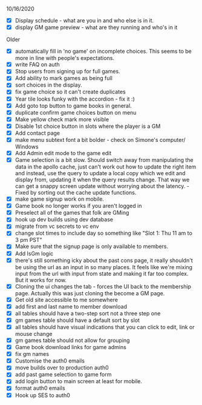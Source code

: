 10/16/2020

* [x] Display schedule - what are you in and who else is in it.
* [x] display GM game preview - what are they running and who's in it

Older

* [x] automatically fill in 'no game' on incomplete choices.  This seems to be more in line with people's expectations.  
* [x] write FAQ on auth
* [x] Stop users from signing up for full games.
* [x] Add ability to mark games as being full
* [x] sort choices in the display.
* [x] fix game choice so it can't create duplicates
* [x] Year tile looks funky with the accordion - fix it :)
* [x] Add goto top button to game books in general.
* [x] duplicate confirm game choices button on menu
* [x] Make yellow check mark more visible
* [x] Disable 1st choice button in slots where the player is a GM
* [x] Add contact page
* [x] make menu subtext font a bit bolder - check on Simone's computer/ Windows
* [x] Add Admin edit mode to the game edit
* [x] Game selection is a bit slow. Should switch away from manipulating the data in the apollo cache, just can't work out how to update the right item and instead, use the query to update a local copy which we edit and display from, updating it when the query results change.  That way we can get a snappy screen update without worrying about the latency. - Fixed by sorting out the cache update functions.
* [x] make game signup work on mobile.
* [x] Game book no longer works if you aren't logged in
* [x] Preselect all of the games that folk are GMing
* [x] hook up dev builds using dev database
* [x] migrate from vc secrets to vc env
* [x] change slot times to include day so something like "Slot 1: Thu 11 am to 3 pm PST"
* [x] Make sure that the signup page is only available to members.
* [x] Add IsGm logic
* [x] there's still something icky about the past cons page, it really shouldn't be using the url as an input in so many places.  It feels like we're mixing input from the url with input from state and making it far too complex. But it works for now.
* [x] Cloning the ui changes the tab - forces the UI back to the membership page. Actually this was just cloning the become a GM page.
* [x] Get old site accessible to me somewhere
* [x] add first and last name to member download
* [x] all tables should have a two-step sort not a three step one
* [x] gm games table should have a default sort by slot
* [x] all tables should have visual indications that you can click to edit, link or mouse change
* [x] gm games table should not allow for grouping
* [x] Game book download links for game admins
* [x] fix gm names
* [x] Customise the auth0 emails
* [x] move builds over to production auth0
* [x] add past game selection to game form
* [x] add login button to main screen at least for mobile.
* [x] format auth0 emails
* [x] Hook up SES to auth0
